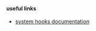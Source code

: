 #### useful links
* [system hooks documentation](https://docs.gitlab.com/ee/administration/system_hooks.html)